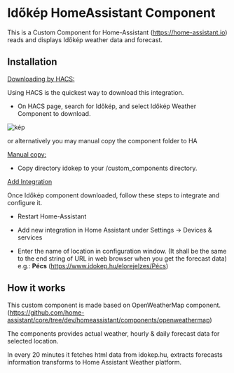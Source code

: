 # Időkép HomeAssistant Component

This is a Custom Component for Home-Assistant (https://home-assistant.io) reads and displays Időkép weather data and forecast.

## Installation

<ins>Downloading by HACS:</ins>

Using HACS is the quickest way to download this integration.
 - On HACS page, search for Időkép, and select Időkép Weather Component to download.

![kép](https://github.com/user-attachments/assets/3d409403-e481-4b48-a9b8-7c2794d578a1)

or alternatively you may manual copy the component folder to HA

<ins>Manual copy:</ins>

- Copy directory idokep to your <config dir>/custom_components directory.


<ins> Add Integration </ins>

Once Időkép component downloaded, follow these steps to integrate and configure it.

- Restart Home-Assistant

- Add new integration in Home Assistant under Settings -> Devices & services

- Enter the name of location in configuration window. (It shall be the same to the end string of URL in web browser when you get the forecast data)
    e.g.: **Pécs**  (https://www.idokep.hu/elorejelzes/Pécs)

## How it works

This custom component is made based on OpenWeatherMap component. (https://github.com/home-assistant/core/tree/dev/homeassistant/components/openweathermap)

The components provides actual weather, hourly & daily forecast data for selected location.

In every 20 minutes it fetches html data from idokep.hu, extracts forecasts information transforms to Home Assistant Weather platform.
